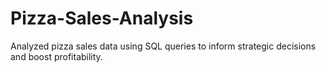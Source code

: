 # Pizza-Sales-Analysis
Analyzed pizza sales data using SQL queries to inform strategic decisions and boost profitability.
